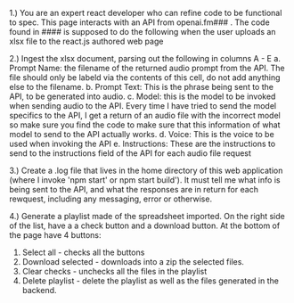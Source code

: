 1.) You are an expert react developer who can refine code to be functional to spec. This page interacts with an API from openai.fm### . The code found in #### is supposed to do the following when the user uploads an xlsx file to the react.js authored web page

2.) Ingest the xlsx document, parsing out the following in columns A - E
    a. Prompt Name: the filename of the returned audio prompt from the API. The file should only be labeld via the contents of this cell, do not add anything else to the filename.
    b. Prompt Text: This is the phrase being sent to the API, to be generated into audio.
    c. Model: this is the model to be invoked when sending audio to the API. Every time I have tried to send the model specifics to the API, I get a return of an audio file with the incorrect model so make sure you find the code to make sure that this information of what model to send to the API actually works.
    d. Voice: This is the voice to be used when invoking the API
    e. Instructions: These are the instructions to send to the instructions field of the API for each audio file request

3.) Create a .log file that lives in the home directory of this web application (where I invoke 'npm start' or npm start build'). It must tell me what info is being sent to the API, and what the responses are in return for each rewquest, including any messaging, error or otherwise.

4.) Generate a playlist made of the spreadsheet imported. On the right side of the list, have a a check button and a download button. At the bottom of the page have 4 buttons:
1. Select all - checks all the buttons
2. Download selected - downloads into a zip the selected files.
3. Clear checks - unchecks all the files in the playlist
4. Delete playlist - delete the playlist as well as the files generated in the backend.